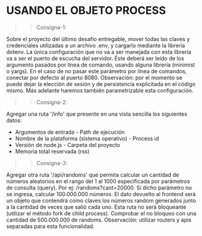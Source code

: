 # USANDO EL OBJETO PROCESS


>>Consigna-1:

Sobre el proyecto del último desafío entregable, mover todas las claves y credenciales utilizadas a un
archivo .env, y cargarlo mediante la librería dotenv.
La única configuración que no va a ser manejada con esta librería va a ser el puerto de escucha del
servidor. Éste deberá ser leído de los argumento pasados por línea de comando, usando alguna librería
(minimist o yargs). En el caso de no pasar este parámetro por línea de comandos, conectar por defecto al
puerto 8080.
Observación: por el momento se puede dejar la elección de sesión y de persistencia explicitada en el
código mismo. Más adelante haremos también parametrizable esta configuración.



>>Consigna-2:

Agregar una ruta '/info' que presente en una vista sencilla los siguientes datos:
- Argumentos de entrada - Path de ejecución
- Nombre de la plataforma (sistema operativo) - Process id
- Versión de node.js - Carpeta del proyecto
- Memoria total reservada (rss)



>>Consigna-3:

Agregar otra ruta '/api/randoms' que permita calcular un cantidad de números aleatorios
en el rango del 1 al 1000 especificada por parámetros de consulta (query).
Por ej: /randoms?cant=20000.
Si dicho parámetro no se ingresa, calcular 100.000.000 números.
El dato devuelto al frontend será un objeto que contendrá como claves los números
random generados junto a la cantidad de veces que salió cada uno. Esta ruta no será
bloqueante (utilizar el método fork de child process). Comprobar el no bloqueo con una
cantidad de 500.000.000 de randoms.
Observación: utilizar routers y apis separadas para esta funcionalidad.